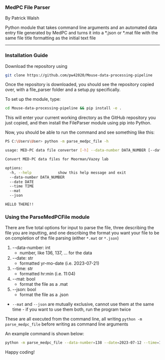 ### MedPC File Parser
By Patrick Walsh

Python module that takes command line arguments and an automated data entry file generated by MedPC and turns it into a *.json or *.mat file with the same file title formatting as the initial text file

---
### Installation Guide
Download the repository using

```sh
git clone https://github.com/pw42020/Mouse-data-processing-pipeline
```
Once the repository is downloaded, you should see the repository copied over, with a file_parser folder and a setup.py specifically.

To set up the module, type:
```sh
cd Mouse-data-processing-pipeline && pip install -e .
```
This will enter your current working directory as the GitHub repository you just copied, and then install the FileParser module using pip into Python.

Now, you should be able to run the command and see something like this:
```sh
PS C:\Users\User> python -m parse_medpc_file -h

usage: MED-PC data file converter [-h] --data-number DATA_NUMBER [--date DATE] [--time TIME] [--mat | --json]

Convert MED-PC data files for Moorman/Vazey lab

options:
  -h, --help            show this help message and exit
  --data-number DATA_NUMBER
  --date DATE
  --time TIME
  --mat
  --json

HELLO THERE!!
```

### Using the ParseMedPCFile module

There are five total options for input to parse the file, three describing the file you are inputting, and one describing the format you want your file to be on completion of the file parsing (either `*.mat` or `*.json`)

1. --data-number: int
   - number, like 136, 137, ... for the data
2. --date: str
   - formatted yr-mo-date (i.e. 2023-07-21)
3. --time: str
   - formatted hr:min (i.e. 11:04)
4. --mat: bool
   - format the file as a .mat
5. --json: bool
   - format the file as a .json

- `--mat` and `--json` are mutually exclusive, cannot use them at the
    same time
        - if you want to use them both, run the program twice

These are all executed from the command line, all writing `python -m parse_medpc_file` before writing as command line arguments

An example command is shown below:

```sh
python -m parse_medpc_file --data-number=138 --date=2023-07-12 --time=11:05 --json
```

Happy coding!
